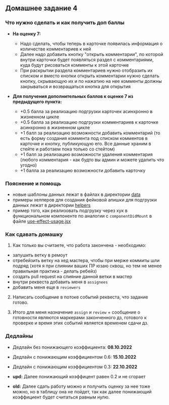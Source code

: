 ## Домашнее задание 4


### Что нужно сделать и как получить доп баллы

+ **На оценку 7:**
  - Надо сделать, чтобы теперь в карточке появилась информация о количестве комментариев к ней
  - Далее надо добавить кнопку "открыть комментарии", по которой внутри карточки будет появляться раздел
    с комментариями, куда будут рисоваться комменты к этой карточке
  - При раскрытии раздела комментариев нужно отобразить их списком и вместо кнопки открыть комментарии нужно сделать
    кнопку, скрывающую их и по нажатию на нее комменты должны закрываться и возвращаться кнопка для открытия

+ **Для получения дополнительных баллов к оценке 7 из предыдущего пункта:**
  - +0.5 балла за реализацию подгрузки карточек асинхронно в жизненном цикле
  - +0.5 балла за реализацию подгрузки комментариев к карточке асинхронно в жизненном цикле
  - +1 балл за реализацию возможности добавить комментарий
    (то есть форму создания коммента под списком комментов в карточке и кнопку, публикующую его. 
    Все данные храним в стейте и работаем пока только со стейтом)
  - +1 балл за реализацию возможности удаления комментария
    (любого комментария - как будто вы админ и можете удалить что угодно)
  - +1 балла за реализацию возможности добавить карточку


### Пояснение и помощь

- новые шаблоны данных лежат в файлах в директории [data](./resources/data)
- примеры хелперов для создания фейковой апишки для подгрузки данных лежат в директории [helpers](./resources/helpers)
- пример того, как реализовать подгрузку через хук в функциональном компоненте по аналогии с `componentDidMount` 
  в файле [use-effect-usage.jsx](./resources/effects/use-effect-usage.jsx)


### Как сдавать домашку

1) Как только вы считаете, что работа закончена - необходимо:

  - запушить ветку в ремоут
  - отребейзить ветку на хед мастера, чтобы при мерже коммиты шли подряд
    (хотя я при слиянии ваших ПР юзаю сквош, но тем не менее правильная практика - делать ребейз)
  - создать pull request на слияние данной ветки в мастер
  - внутри реквеста добавить меня в `assignees`
  - добавить меня еще в `reviewers`

2) Написать сообщение в потоке событий реквеста, что задание готово.

3) Итого для меня назначение `assign` и `review` + сообщение о готовности являются маркерами законченного дз,
    готового к проверке и время этих событий является временем сдачи дз.
   

### Дедлайны

- Дедлайн без понижающего коэффициента: **08.10.2022**
- Дедлайн с понижающим коэффициентом 0.6: **15.10.2022**
- Дедлайн с понижающим коэффициентом 0.3: **22.10.2022**

- **upd:** Далее понижающий коэффицент равен 0.2 и не сгорает
- **old:** Далее сдать работу можно и получить оценку за нее тоже можно, но в таблицу она не пойдет,
  так как далее понижающий коэффициент будет считаться равным нулю.